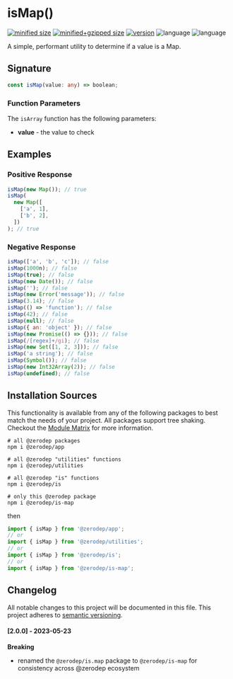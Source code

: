 # isMap()

[![minified size](https://img.shields.io/bundlephobia/min/@zerodep/is-map?style=flat-square&color=blue)](https://bundlephobia.com/package/@zerodep/is-map)
[![minified+gzipped size](https://img.shields.io/bundlephobia/minzip/@zerodep/is-map?style=flat-square&color=blue)](https://bundlephobia.com/package/@zerodep/is-map)
[![version](https://img.shields.io/npm/v/@zerodep/is-map?style=flat-square&color=blue)](https://www.npmjs.com/package/@zerodep/is-map)
![language](https://img.shields.io/github/languages/top/cdepage/zerodep?style=flat-square)
![language](https://img.shields.io/badge/types-included-blue?style=flat-square)

A simple, performant utility to determine if a value is a Map.

## Signature

```typescript
const isMap(value: any) => boolean;
```

### Function Parameters

The `isArray` function has the following parameters:

- **value** - the value to check

## Examples

### Positive Response

```javascript
isMap(new Map()); // true
isMap(
  new Map([
    ['a', 1],
    ['b', 2],
  ])
); // true
```

### Negative Response

```javascript
isMap(['a', 'b', 'c']); // false
isMap(1000n); // false
isMap(true); // false
isMap(new Date()); // false
isMap(''); // false
isMap(new Error('message')); // false
isMap(3.14); // false
isMap(() => 'function'); // false
isMap(42); // false
isMap(null); // false
isMap({ an: 'object' }); // false
isMap(new Promise(() => {})); // false
isMap(/[regex]+/gi); // false
isMap(new Set([1, 2, 3])); // false
isMap('a string'); // false
isMap(Symbol()); // false
isMap(new Int32Array(2)); // false
isMap(undefined); // false
```

## Installation Sources

This functionality is available from any of the following packages to best match the needs of your project. All packages support tree shaking. Checkout the [Module Matrix](/) for more information.

```shell
# all @zerodep packages
npm i @zerodep/app

# all @zerodep "utilities" functions
npm i @zerodep/utilities

# all @zerodep "is" functions
npm i @zerodep/is

# only this @zerodep package
npm i @zerodep/is-map
```

then

```javascript
import { isMap } from '@zerodep/app';
// or
import { isMap } from '@zerodep/utilities';
// or
import { isMap } from '@zerodep/is';
// or
import { isMap } from '@zerodep/is-map';
```

## Changelog

All notable changes to this project will be documented in this file. This project adheres to [semantic versioning](https://semver.org/spec/v2.0.0.html).

#### [2.0.0] - 2023-05-23

**Breaking**

- renamed the `@zerodep/is.map` package to `@zerodep/is-map` for consistency across @zerodep ecosystem
